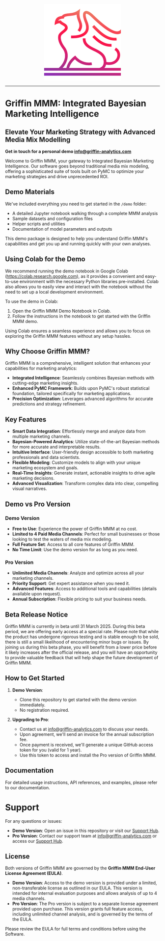 <p align="center">
  <img src="images/logo.png" alt="Griffin Logo">
</p>

----

# Griffin MMM: Integrated Bayesian Marketing Intelligence

## Elevate Your Marketing Strategy with Advanced Media Mix Modelling

**Get in touch for a personal demo info@griffin-analytics.com**

Welcome to Griffin MMM, your gateway to Integrated Bayesian Marketing Intelligence. Our software goes beyond traditional media mix modeling, offering a sophisticated suite of tools built on PyMC to optimize your marketing strategies and drive unprecedented ROI.

## Demo Materials
We've included everything you need to get started in the `/demo` folder:
- A detailed Jupyter notebook walking through a complete MMM analysis
- Sample datasets and configuration files
- Helper scripts and utilities
- Documentation of model parameters and outputs

This demo package is designed to help you understand Griffin MMM's capabilities and get you up and running quickly with your own analyses.

## Using Colab for the Demo

We recommend running the demo notebook in Google Colab (https://colab.research.google.com), as it provides a convenient and easy-to-use environment with the necessary Python libraries pre-installed. Colab also allows you to easily view and interact with the notebook without the need to set up a local development environment.

To use the demo in Colab:

1. Open the Griffin MMM Demo Notebook in Colab.
2. Follow the instructions in the notebook to get started with the Griffin MMM demo.

Using Colab ensures a seamless experience and allows you to focus on exploring the Griffin MMM features without any setup hassles.

## Why Choose Griffin MMM?

Griffin MMM is a comprehensive, intelligent solution that enhances your capabilities for marketing analytics:

- **Integrated Intelligence**: Seamlessly combines Bayesian methods with cutting-edge marketing insights.
- **Enhanced PyMC Framework**: Builds upon PyMC's robust statistical foundation, tailored specifically for marketing applications.
- **Precision Optimization**: Leverages advanced algorithms for accurate predictions and strategy refinement.

## Key Features

- **Smart Data Integration**: Effortlessly merge and analyze data from multiple marketing channels.
- **Bayesian-Powered Analytics**: Utilize state-of-the-art Bayesian methods for more accurate and interpretable results.
- **Intuitive Interface**: User-friendly design accessible to both marketing professionals and data scientists.
- **Flexible Modeling**: Customize models to align with your unique marketing ecosystem and goals.
- **Real-Time Insights**: Generate instant, actionable insights to drive agile marketing decisions.
- **Advanced Visualization**: Transform complex data into clear, compelling visual narratives.

## Demo vs Pro Version

### Demo Version

- **Free to Use**: Experience the power of Griffin MMM at no cost.
- **Limited to 4 Paid Media Channels**: Perfect for small businesses or those looking to test the waters of media mix modeling.
- **Full Feature Set**: Access to all core features of Griffin MMM.
- **No Time Limit**: Use the demo version for as long as you need.

### Pro Version

- **Unlimited Media Channels**: Analyze and optimize across all your marketing channels.
- **Priority Support**: Get expert assistance when you need it.
- **Advanced Features**: Access to additional tools and capabilities (details available upon request).
- **Annual Subscription**: Flexible pricing to suit your business needs.

## Beta Release Notice

Griffin MMM is currently in beta until 31 March 2025. During this beta period, we are offering early access at a special rate. Please note that while the product has undergone rigorous testing and is stable enough to be sold, there is still a small likelihood of encountering minor bugs or issues. By joining us during this beta phase, you will benefit from a lower price before it likely increases after the official release, and you will have an opportunity to provide valuable feedback that will help shape the future development of Griffin MMM.

## How to Get Started

1. **Demo Version**: 
   - Clone this repository to get started with the demo version immediately.
   - No registration required.

2. **Upgrading to Pro**:
   - Contact us at info@griffin-analytics.com to discuss your needs.
   - Upon agreement, we'll send an invoice for the annual subscription fee.
   - Once payment is received, we'll generate a unique GitHub access token for you (valid for 1 year).
   - Use this token to access and install the Pro version of Griffin MMM.

## Documentation
For detailed usage instructions, API references, and examples, please refer to our documentation.

# Support
For any questions or issues:

- **Demo Version**: Open an issue in this repository or visit our [Support Hub](https://support.griffin-analytics.com/).
- **Pro Version**: Contact our support team at info@griffin-analytics.com or access our [Support Hub](https://support.griffin-analytics.com/).

## License
Both versions of Griffin MMM are governed by the **Griffin MMM End-User License Agreement (EULA)**.

- **Demo Version**: Access to the demo version is provided under a limited, non-transferable license as outlined in our EULA. This version is intended for internal evaluation purposes and allows analysis of up to 4 media channels.
- **Pro Version**: The Pro version is subject to a separate license agreement provided upon purchase. This version grants full feature access, including unlimited channel analysis, and is governed by the terms of the EULA.

Please review the EULA for full terms and conditions before using the Software.
